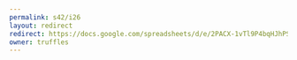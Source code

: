 ```yaml
---
permalink: s42/i26
layout: redirect
redirect: https://docs.google.com/spreadsheets/d/e/2PACX-1vTl9P4bqHJhPSstVItqSHax1JNgGIdaicoYi4JYbM-UYh4fjRX34EWvzyUXVxfbj8wFVlBH-X96yvEa/pubhtml
owner: truffles
---
```

